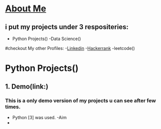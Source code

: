 # [About Me]()


## i put my projects under 3 respositeries:
- Python Projects()
-Data Science()




#checkout My other Profiles:
-[Linkedin]()
-[Hackerrank](https://www.hackerrank.com/vishwajeetsing39?hr_r=1)
-leetcode()


# Python Projects()

## 1. Demo(link:)
###  This is a only demo version of my projects u can see after few times.

- Python [3] was used.
-Aim
-

